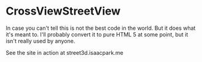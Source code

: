 
# CrossViewStreetView

In case you can't tell this is not the best code in the world. But it does what it's meant to. I'll probably convert it to pure HTML 5 at some point, but it isn't really used by anyone.

See the site in action at street3d.isaacpark.me
